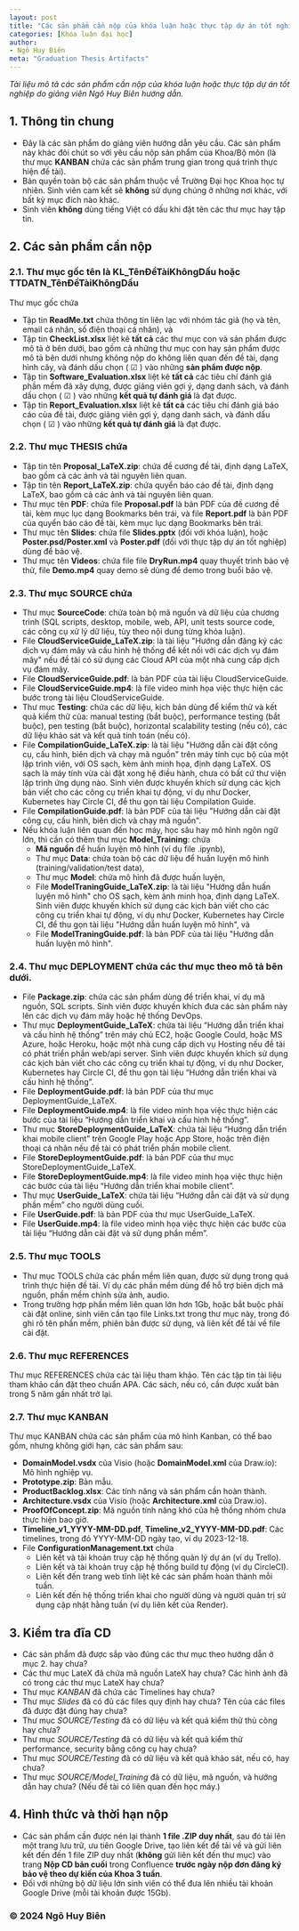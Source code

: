 ```yaml
---
layout: post
title: "Các sản phẩm cần nộp của khóa luận hoặc thực tập dự án tốt nghiệp"
categories: [Khóa luận đại học]
author:
- Ngô Huy Biên
meta: "Graduation Thesis Artifacts"
---
```

_Tài liệu mô tả các sản phẩm cần nộp của khóa luận hoặc thực tập dự án tốt nghiệp do giảng viên Ngô Huy Biên hướng dẫn._

## 1. Thông tin chung
* Đây là các sản phẩm do giảng viên hướng dẫn yêu cầu. Các sản phẩm này khác đôi chút so với yêu cầu nộp sản phẩm của Khoa/Bộ môn (là thư mục **KANBAN** chứa các sản phẩm trung gian trong quá trình thực hiện đề tài).
* Bản quyền toàn bộ các sản phẩm thuộc về Trường Đại học Khoa học tự nhiên. Sinh viên cam kết sẽ **không** sử dụng chúng ở những nơi khác, với bất kỳ mục đích nào khác.
* Sinh viên **không** dùng tiếng Việt có dấu khi đặt tên các thư mục hay tập tin.

## 2. Các sản phẩm cần nộp

### 2.1. Thư mục gốc tên là KL_TênĐềTàiKhôngDấu hoặc TTDATN_TênĐềTàiKhôngDấu
Thư mục gốc chứa
* Tập tin **ReadMe.txt** chứa thông tin liên lạc với nhóm tác giả (họ và tên, email cá nhân, số điện thoại cá nhân), và 
* Tập tin **CheckList.xlsx** liệt kê **tất cả** các thư mục con và sản phẩm được mô tả ở bên dưới, bao gồm cả những thư mục con hay sản phẩm được mô tả bên dưới nhưng không nộp do không liên quan đến đề tài, dạng hình cây, và đánh dấu chọn ( ☑ ) vào những **sản phẩm được nộp**.
* Tập tin **Software_Evaluation.xlsx** liệt kê **tất cả** các tiêu chí đánh giá phần mềm đã xây dựng, được giảng viên gợi ý, dạng danh sách, và đánh dấu chọn ( ☑ ) vào những **kết quả tự đánh giá** là đạt được.
* Tập tin **Report_Evaluation.xlsx** liệt kê **tất cả** các tiêu chí đánh giá báo cáo của đề tài, được giảng viên gợi ý, dạng danh sách, và đánh dấu chọn ( ☑ ) vào những **kết quả tự đánh giá** là đạt được.

### 2.2. Thư mục THESIS chứa
* Tập tin tên **Proposal_LaTeX.zip**: chứa đề cương đề tài, định dạng LaTeX, bao gồm cả các ảnh và tài nguyên liên quan.
* Tập tin tên **Report_LaTeX.zip**: chứa quyển báo cáo đề tài, định dạng LaTeX, bao gồm cả các ảnh và tài nguyên liên quan.
* Thư mục tên **PDF**: chứa file **Proposal.pdf** là bản PDF của đề cương đề tài, kèm mục lục dạng Bookmarks bên trái, và file **Report.pdf** là bản PDF của quyển báo cáo đề tài, kèm mục lục dạng Bookmarks bên trái.
* Thư mục tên **Slides**: chứa file **Slides.pptx** (đối với khóa luận), hoặc **Poster.psd/Poster.xml** và **Poster.pdf**  (đối với thực tập dự án tốt nghiệp) dùng để bảo vệ.
* Thư mục tên **Videos**: chứa file file **DryRun.mp4** quay thuyết trình bảo vệ thử, file **Demo.mp4** quay demo sẽ dùng để demo trong buổi bảo vệ.

### 2.3. Thư mục SOURCE chứa
* Thư mục **SourceCode**: chứa toàn bộ mã nguồn và dữ liệu của chương trình (SQL scripts, desktop, mobile, web, API, unit tests source code, các công cụ xử lý dữ liệu, tùy theo nội dung từng khóa luận).
* File **CloudServiceGuide_LaTeX.zip**: là tài liệu "Hướng dẫn đăng ký các dịch vụ đám mây và cấu hình hệ thống để kết nối với các dịch vụ đám mây" nếu đề tài có sử dụng các Cloud API của một nhà cung cấp dịch vụ đám mây.
* File **CloudServiceGuide.pdf**: là bản PDF của tài liệu CloudServiceGuide.
* File **CloudServiceGuide.mp4**: là file video minh họa việc thực hiện các bước trong tài liệu CloudServiceGuide.
* Thư mục **Testing**: chứa các dữ liệu, kịch bản dùng để kiểm thử và kết quả kiểm thử của: manual testing (bắt buộc), performance testing (bắt buộc), pen testing (bắt buộc), horizontal scalability testing (nếu có), các dữ liệu khảo sát và kết quả tính toán (nếu có).
* File **CompilationGuide_LaTeX.zip**: là tài liệu "Hướng dẫn cài đặt công cụ, cấu hình, biên dịch và chạy mã nguồn" trên máy tính cục bộ của một lập trình viên, với OS sạch, kèm ảnh minh họa, định dạng LaTeX. OS sạch là máy tính vừa cài đặt xong hệ điều hành, chưa có bất cứ thư viện lập trình ứng dụng nào. Sinh viên được khuyến khích sử dụng các kịch bản viết cho các công cụ triển khai tự động, ví dụ như Docker, Kubernetes hay Circle CI, để thu gọn tài liệu Compilation Guide.
* File **CompilationGuide.pdf**: là bản PDF của tài liệu "Hướng dẫn cài đặt công cụ, cấu hình, biên dịch và chạy mã nguồn".
* Nếu khóa luận liên quan đến học máy, học sâu hay mô hình ngôn ngữ lớn, thì cần có thêm thư mục **Model_Training**: chứa
  * **Mã nguồn** để huấn luyện mô hình (ví dụ file .ipynb),
  * Thư mục **Data**: chứa toàn bộ các dữ liệu để huấn luyện mô hình (training/validation/test data),
  * Thư mục **Model**: chứa mô hình đã được huấn luyện,
  * File **ModelTraningGuide_LaTeX.zip**: là tài liệu "Hướng dẫn huấn luyện mô hình" cho OS sạch, kèm ảnh minh họa, định dạng LaTeX. Sinh viên được khuyến khích sử dụng các kịch bản viết cho các công cụ triển khai tự động, ví dụ như Docker, Kubernetes hay Circle CI, để thu gọn tài liệu "Hướng dẫn huấn luyện mô hình", và
  * File **ModelTraningGuide.pdf**: là bản PDF của tài liệu "Hướng dẫn huấn luyện mô hình".

### 2.4. Thư mục DEPLOYMENT chứa các thư mục theo mô tả bên dưới.
* File **Package.zip**: chứa các sản phẩm dùng để triển khai, ví dụ mã nguồn, SQL scripts. Sinh viên được khuyến khích đưa các sản phẩm này lên các dịch vụ đám mây hoặc hệ thống DevOps.
* Thư mục **DeploymentGuide_LaTeX**: chứa tài liệu “Hướng dẫn triển khai và cấu hình hệ thống” trên máy chủ EC2, hoặc Google Could, hoặc MS Azure, hoặc Heroku, hoặc một nhà cung cấp dịch vụ Hosting nếu đề tài có phát triển phần web/api server. Sinh viên được khuyến khích sử dụng các kịch bản viết cho các công cụ triển khai tự động, ví dụ như Docker, Kubernetes hay Circle CI, để thu gọn tài liệu “Hướng dẫn triển khai và cấu hình hệ thống”.
* File **DeploymentGuide.pdf**: là bản PDF của thư mục DeploymentGuide_LaTeX.
* File **DeploymentGuide.mp4**: là file video minh họa việc thực hiện các bước của tài liệu “Hướng dẫn triển khai và cấu hình hệ thống”.
* Thư mục **StoreDeploymentGuide_LaTeX**: chứa tài liệu “Hướng dẫn triển khai mobile client” trên Google Play hoặc App Store, hoặc trên điện thoại cá nhân nếu đề tài có phát triển phần mobile client.
* File **StoreDeploymentGuide.pdf**: là bản PDF của thư mục StoreDeploymentGuide_LaTeX.
* File **StoreDeploymentGuide.mp4**: là file video minh họa việc thực hiện các bước của tài liệu “Hướng dẫn triển khai mobile client”.
* Thư mục **UserGuide_LaTeX**: chứa tài liệu “Hướng dẫn cài đặt và sử dụng phần mềm” cho người dùng cuối.
* File **UserGuide.pdf**: là bản PDF của thư mục UserGuide_LaTeX.
* File **UserGuide.mp4**: là file video minh họa việc thực hiện các bước của tài liệu “Hướng dẫn cài đặt và sử dụng phần mềm”.

### 2.5. Thư mục TOOLS
* Thư mục TOOLS chứa các phần mềm liên quan, được sử dụng trong quá trình thực hiện đề tài. Ví dụ các phần mềm dùng để hỗ trợ biên dịch mã nguồn, phần mềm chỉnh sửa ảnh, audio.
* Trong trường hợp phần mềm liên quan lớn hơn 1Gb, hoặc bắt buộc phải cài đặt online, sinh viên cần tạo file Links.txt trong thư mục này, trong đó ghi rõ tên phần mềm, phiên bản được sử dụng, và liên kết để tải về file cài đặt.

### 2.6. Thư mục REFERENCES
Thư mục REFERENCES chứa các tài liệu tham khảo. Tên các tập tin tài liệu tham khảo cần đặt theo chuẩn APA. Các sách, nếu có, cần được xuất bản trong 5 năm gần nhất trở lại.

### 2.7. Thư mục KANBAN
Thư mục KANBAN chứa các sản phẩm của mô hình Kanban, có thể bao gồm, nhưng không giới hạn, các sản phẩm sau:
* **DomainModel.vsdx** của Visio (hoặc **DomainModel.xml** của Draw.io): Mô hình nghiệp vụ.
* **Prototype.zip**: Bản mẫu.
* **ProductBacklog.xlsx**: Các tính năng và sản phẩm cần hoàn thành.
* **Architecture.vsdx** của Visio (hoặc **Architecture.xml** của Draw.io).
* **ProofOfConcept.zip**: Mã nguồn tính năng khó của hệ thống nhóm chưa thực hiện bao giờ.
* **Timeline_v1_YYYY-MM-DD.pdf**, **Timeline_v2_YYYY-MM-DD.pdf**: Các timelines, trong đó YYYY-MM-DD ngày tạo, ví dụ 2023-12-18.
* File **ConfigurationManagement.txt** chứa
  * Liên kết và tài khoản truy cập hệ thống quản lý dự án (ví dụ Trello).
  * Liên kết và tài khoản truy cập hệ thống build tự động (ví dụ CircleCI).
  * Liên kết đến trang web tĩnh liệt kê các sản phẩm hoàn thành mỗi tuần.
  * Liên kết đến hệ thống triển khai cho người dùng và người quản trị sử dụng cập nhật hằng tuần (ví dụ liên kết của Render).
    
## 3. Kiểm tra đĩa CD
* Các sản phẩm đã được sắp vào đúng các thư mục theo hướng dẫn ở mục 2. hay chưa?
* Các thư mục LateX đã chứa mã nguồn LateX hay chưa? Các hình ảnh đã có trong các thư mục LateX hay chưa?
* Thư mục _KANBAN_ đã chứa các Timelines hay chưa?
* Thư mục _Slides_ đã có đủ các files quy định hay chưa? Tên của các files đã được đặt đúng hay chưa?
* Thư mục _SOURCE/Testing_ đã có dữ liệu và kết quả kiểm thử thủ công hay chưa?
* Thư mục _SOURCE/Testing_ đã có dữ liệu và kết quả kiểm thử performance, security bằng công cụ hay chưa?
* Thư mục _SOURCE/Testing_ đã có dữ liệu và kết quả khảo sát, nếu có, hay chưa?
* Thư mục _SOURCE/Model_Training_ đã có dữ liệu, mã nguồn, và hướng dẫn hay chưa? (Nếu đề tài có liên quan đến học máy.)
 
## 4. Hình thức và thời hạn nộp
* Các sản phẩm cần được nén lại thành **1 file .ZIP duy nhất**, sau đó tải lên một trang lưu trữ, ưu tiên Google Drive, tạo liên kết để tải về và gửi liên kết đến đến 1 file ZIP duy nhất (**không** gửi liên kết đến thư mục) vào trang **Nộp CD bản cuối** trong Confluence **trước ngày nộp đơn đăng ký bảo vệ theo dự kiến của Khoa 3 tuần**.
* Đối với những bộ dữ liệu lớn sinh viên có thể đưa lên nhiều tài khoản Google Drive (mỗi tài khoản được 15Gb).

### &copy; 2024 Ngô Huy Biên
